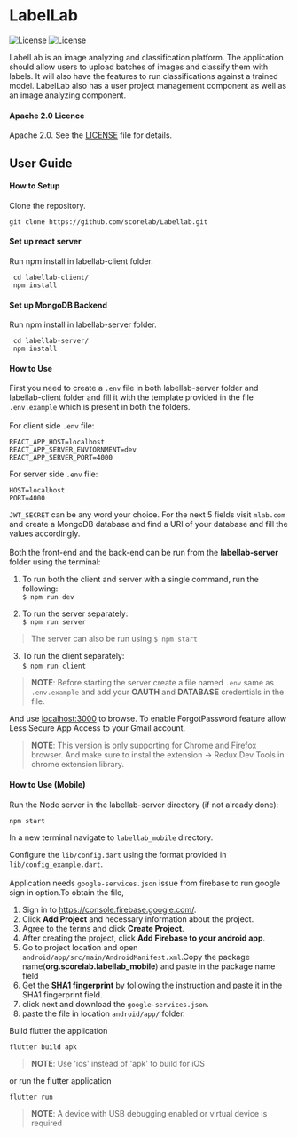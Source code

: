 # LabelLab

[![License](https://img.shields.io/badge/License-Apache%202.0-blue.svg)](https://opensource.org/licenses/Apache-2.0)
[![License](https://img.shields.io/badge/API-16%2B-green.svg)](https://android-arsenal.com/api?level=16)

LabelLab is an image analyzing and classification platform. The application should allow users to upload batches of images and classify them with labels. It will also have the features to run classifications against a trained model. LabelLab also has a user project management component as well as an image analyzing component.

#### Apache 2.0 Licence

Apache 2.0. See the [LICENSE](https://github.com/scorelab/LabelLab/blob/master/LICENSE) file for details.

## User Guide

#### How to Setup

Clone the repository.

`git clone https://github.com/scorelab/Labellab.git`

#### Set up react server

Run npm install in labellab-client folder.

```
 cd labellab-client/
 npm install
 ```
 
#### Set up MongoDB Backend

Run npm install in labellab-server folder.

```
 cd labellab-server/
 npm install
 ```
    
#### How to Use

First you need to create a `.env` file in both labellab-server folder and labellab-client folder and fill it with the template provided in the file `.env.example` which is present in both the folders.<br/> <br/>
For client side `.env` file:
```
REACT_APP_HOST=localhost
REACT_APP_SERVER_ENVIORNMENT=dev
REACT_APP_SERVER_PORT=4000
```
For server side `.env` file:
```
HOST=localhost
PORT=4000
```
`JWT_SECRET` can be any word your choice. For the next 5 fields visit `mlab.com` and create a MongoDB database and find a URI of your database and fill the values accordingly.<br/><br/>
Both the front-end and the back-end can be run from the __labellab-server__ folder using the terminal:

1. To run both the client and server with a single command, run the following:   
`$ npm run dev`

2. To run the server separately:    
`$ npm run server`

> The server can also be run using `$ npm start`

3. To run the client separately:    
`$ npm run client`


> **NOTE**: Before starting the server create a file named `.env` same as `.env.example` and add your **OAUTH** and **DATABASE** credentials in the file.

And use [localhost:3000](https://) to browse.
To enable ForgotPassword feature allow Less Secure App Access to your Gmail account. 

> **NOTE**: This version is only supporting for Chrome and Firefox browser. And make sure to instal the extension -> Redux Dev Tools in chrome extension library.

#### How to Use (Mobile)
Run the Node server in the labellab-server directory (if not already done):

`npm start`

In a new terminal navigate to `labellab_mobile` directory.

Configure the `lib/config.dart` using the format provided in `lib/config_example.dart`.
<br><br>
Application needs `google-services.json` issue from firebase to run google sign in option.To obtain the file,

1. Sign in to https://console.firebase.google.com/.
2. Click **Add Project** and necessary information about the project.
3. Agree to the terms and click **Create Project**.
4. After creating the project, click **Add Firebase to your android app**.
5. Go to project location and open `android/app/src/main/AndroidManifest.xml`.Copy the package name(**org.scorelab.labellab_mobile**) and paste in the package name field
6. Get the **SHA1 fingerprint** by following the instruction and paste it in the SHA1 fingerprint field.
7. click next and download the `google-services.json`.
8. paste the file in location `android/app/` folder.

Build flutter the application

`flutter build apk`

> **NOTE**: Use 'ios' instead of 'apk' to build for iOS

or run the flutter application

`flutter run`

> **NOTE**: A device with USB debugging enabled or virtual device is required
